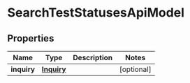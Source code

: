 
# SearchTestStatusesApiModel

## Properties
| Name | Type | Description | Notes |
| ------------ | ------------- | ------------- | ------------- |
| **inquiry** | [**Inquiry**](Inquiry.md) |  |  [optional] |



